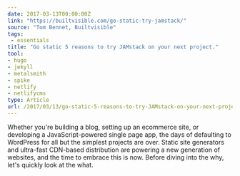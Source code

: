 ```yaml
---
date: 2017-03-13T00:00:00Z
link: "https://builtvisible.com/go-static-try-jamstack/"
source: "Tom Bennet, Builtvisible"
tags:
 - essentials
title: "Go static 5 reasons to try JAMstack on your next project."
tool:
- hugo
- jekyll
- metalsmith
- spike
- netlify
- netlifycms
type: Article
url: /2017/03/13/go-static-5-reasons-to-try-JAMstack-on-your-next-project-Builtvisible-/
---
```


Whether you're building a blog, setting up an ecommerce site, or developing a JavaScript-powered single page app, the days of defaulting to WordPress for all but the simplest projects are over. Static site generators and ultra-fast CDN-based distribution are powering a new generation of websites, and the time to embrace this is now. Before diving into the why, let's quickly look at the what.
